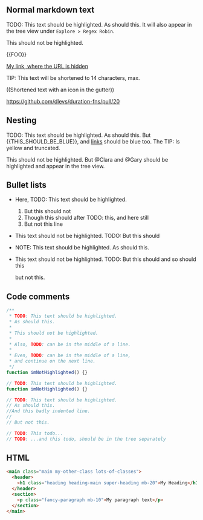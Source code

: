 ## Normal markdown text

TODO: This text should be highlighted.
As should this. It will also appear in the tree view under `Explore > Regex Robin`.

This should not be highlighted.

{{FOO}}

[My link, where the URL is hidden](https://google.com)

TIP: This text will be shortened to 14 characters, max.

((Shortened text with an icon in the gutter))

https://github.com/dlevs/duration-fns/pull/20

## Nesting

TODO: This text should be highlighted.
As should this. But {{THIS_SHOULD_BE_BLUE}}, and [links](https://google.com) should be blue too.
The TIP: Is yellow and truncated.

This should not be highlighted. But @Clara and @Gary should be highlighted and appear in the tree view.

## Bullet lists

- Here, TODO: This text should be highlighted.
  1. But this should not
  2. Though this should after TODO: this,
     and here still
  3. But not this line
- This text should not be highlighted. TODO: But this should
- NOTE: This text should be highlighted.
  As should this.
- This text should not be highlighted. TODO: But this should
  and so should this

  but not this.

## Code comments

```typescript
/**
 * TODO: This text should be highlighted.
 * As should this.
 *
 * This should not be highlighted.
 *
 * Also, TODO: can be in the middle of a line.
 *
 * Even, TODO: can be in the middle of a line,
 * and continue on the next line.
 */
function imNotHighlighted() {}

// TODO: This text should be highlighted.
function imNotHighlighted() {}

// TODO: This text should be highlighted.
// As should this.
//And this badly indented line.
//
// But not this.

// TODO: This todo...
// TODO: ...and this todo, should be in the tree separately
```

## HTML

```html
<main class="main my-other-class lots-of-classes">
  <header>
    <h1 class="heading heading-main super-heading mb-20">My Heading</h1>
  </header>
  <section>
    <p class="fancy-paragraph mb-10">My paragraph text</p>
  </section>
</main>
```
